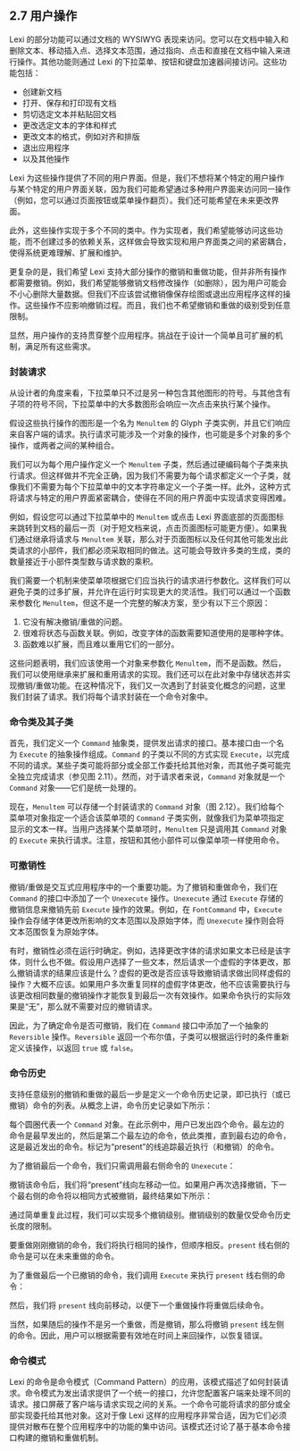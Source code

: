 ## 2.7 用户操作

Lexi 的部分功能可以通过文档的 WYSIWYG 表现来访问。您可以在文档中输入和删除文本、移动插入点、选择文本范围，通过指向、点击和直接在文档中输入来进行操作。其他功能则通过 Lexi 的下拉菜单、按钮和键盘加速器间接访问。这些功能包括：

- 创建新文档
- 打开、保存和打印现有文档
- 剪切选定文本并粘贴回文档
- 更改选定文本的字体和样式
- 更改文本的格式，例如对齐和排版
- 退出应用程序
- 以及其他操作

Lexi 为这些操作提供了不同的用户界面。但是，我们不想将某个特定的用户操作与某个特定的用户界面关联，因为我们可能希望通过多种用户界面来访问同一操作（例如，您可以通过页面按钮或菜单操作翻页）。我们还可能希望在未来更改界面。

此外，这些操作实现于多个不同的类中。作为实现者，我们希望能够访问这些功能，而不创建过多的依赖关系，这样做会导致实现和用户界面类之间的紧密耦合，使得系统更难理解、扩展和维护。

更复杂的是，我们希望 Lexi 支持大部分操作的撤销和重做功能，但并非所有操作都需要撤销。例如，我们希望能够撤销文档修改操作（如删除），因为用户可能会不小心删除大量数据。但我们不应该尝试撤销像保存绘图或退出应用程序这样的操作。这些操作不应影响撤销过程。而且，我们也不希望撤销和重做的级别受到任意限制。

显然，用户操作的支持贯穿整个应用程序。挑战在于设计一个简单且可扩展的机制，满足所有这些需求。

### 封装请求

从设计者的角度来看，下拉菜单只不过是另一种包含其他图形的符号。与其他含有子项的符号不同，下拉菜单中的大多数图形会响应一次点击来执行某个操作。

假设这些执行操作的图形是一个名为 `Menultem` 的 Glyph 子类实例，并且它们响应来自客户端的请求。执行请求可能涉及一个对象的操作，也可能是多个对象的多个操作，或两者之间的某种组合。

我们可以为每个用户操作定义一个 `Menultem` 子类，然后通过硬编码每个子类来执行请求。但这样做并不完全正确，因为我们不需要为每个请求都定义一个子类，就像我们不需要为每个下拉菜单中的文本字符串定义一个子类一样。此外，这种方式将请求与特定的用户界面紧密耦合，使得在不同的用户界面中实现请求变得困难。

例如，假设您可以通过下拉菜单中的 `Menultem` 或点击 Lexi 界面底部的页面图标来跳转到文档的最后一页（对于短文档来说，点击页面图标可能更方便）。如果我们通过继承将请求与 `Menultem` 关联，那么对于页面图标以及任何其他可能发出此类请求的小部件，我们都必须采取相同的做法。这可能会导致许多类的生成，类的数量接近于小部件类型数与请求数的乘积。

我们需要一个机制来使菜单项根据它们应当执行的请求进行参数化。这样我们可以避免子类的过多扩展，并允许在运行时实现更大的灵活性。我们可以通过一个函数来参数化 `Menultem`，但这不是一个完整的解决方案，至少有以下三个原因：

1. 它没有解决撤销/重做的问题。
2. 很难将状态与函数关联。例如，改变字体的函数需要知道使用的是哪种字体。
3. 函数难以扩展，而且难以重用它们的一部分。

这些问题表明，我们应该使用一个对象来参数化 `Menultem`，而不是函数。然后，我们可以使用继承来扩展和重用请求的实现。我们还可以在此对象中存储状态并实现撤销/重做功能。在这种情况下，我们又一次遇到了封装变化概念的问题，这里我们封装了请求。我们将每个请求封装在一个命令对象中。

### 命令类及其子类

首先，我们定义一个 `Command` 抽象类，提供发出请求的接口。基本接口由一个名为 `Execute` 的抽象操作组成。`Command` 的子类以不同的方式实现 `Execute`，以完成不同的请求。某些子类可能将部分或全部工作委托给其他对象，而其他子类可能完全独立完成请求（参见图 2.11）。然而，对于请求者来说，`Command` 对象就是一个 `Command` 对象——它们是统一处理的。

现在，`Menultem` 可以存储一个封装请求的 `Command` 对象（图 2.12）。我们给每个菜单项对象指定一个适合该菜单项的 `Command` 子类实例，就像我们为菜单项指定显示的文本一样。当用户选择某个菜单项时，`Menultem` 只是调用其 `Command` 对象的 `Execute` 来执行请求。注意，按钮和其他小部件可以像菜单项一样使用命令。

### 可撤销性

撤销/重做是交互式应用程序中的一个重要功能。为了撤销和重做命令，我们在 `Command` 的接口中添加了一个 `Unexecute` 操作。`Unexecute` 通过 `Execute` 存储的撤销信息来撤销先前 `Execute` 操作的效果。例如，在 `FontCommand` 中，`Execute` 操作会存储字体更改所影响的文本范围以及原始字体，而 `Unexecute` 操作则会将文本范围恢复为原始字体。

有时，撤销性必须在运行时确定。例如，选择更改字体的请求如果文本已经是该字体，则什么也不做。假设用户选择了一些文本，然后请求一个虚假的字体更改，那么撤销请求的结果应该是什么？虚假的更改是否应该导致撤销请求做出同样虚假的操作？大概不应该。如果用户多次重复同样的虚假字体更改，他不应该需要执行与该更改相同数量的撤销操作才能恢复到最后一次有效操作。如果命令执行的实际效果是“无”，那么就不需要对应的撤销请求。

因此，为了确定命令是否可撤销，我们在 `Command` 接口中添加了一个抽象的 `Reversible` 操作。`Reversible` 返回一个布尔值，子类可以根据运行时的条件重新定义该操作，以返回 `true` 或 `false`。

### 命令历史

支持任意级别的撤销和重做的最后一步是定义一个命令历史记录，即已执行（或已撤销）命令的列表。从概念上讲，命令历史记录如下所示：

每个圆圈代表一个 `Command` 对象。在此示例中，用户已发出四个命令。最左边的命令是最早发出的，然后是第二个最左边的命令，依此类推，直到最右边的命令，这是最近发出的命令。标记为“present”的线追踪最近执行（和撤销）的命令。

为了撤销最后一个命令，我们只需调用最右侧命令的 `Unexecute`：

撤销该命令后，我们将“present”线向左移动一位。如果用户再次选择撤销，下一个最右侧的命令将以相同方式被撤销，最终结果如下所示：

通过简单重复此过程，我们可以实现多个撤销级别。撤销级别的数量仅受命令历史长度的限制。

要重做刚刚撤销的命令，我们将执行相同的操作，但顺序相反。`present` 线右侧的命令是可以在未来重做的命令。

为了重做最后一个已撤销的命令，我们调用 `Execute` 来执行 `present` 线右侧的命令：

然后，我们将 `present` 线向前移动，以便下一个重做操作将重做后续命令。

当然，如果随后的操作不是另一个重做，而是撤销，那么将撤销 `present` 线左侧的命令。因此，用户可以根据需要有效地在时间上来回操作，以恢复错误。

### 命令模式

Lexi 的命令是命令模式（Command Pattern）的应用，该模式描述了如何封装请求。命令模式为发出请求提供了一个统一的接口，允许您配置客户端来处理不同的请求。接口屏蔽了客户端与请求实现之间的关系。一个命令可能将请求的部分或全部实现委托给其他对象。这对于像 Lexi 这样的应用程序非常合适，因为它们必须提供对散布在整个应用程序中的功能的集中访问。该模式还讨论了基于基本命令接口构建的撤销和重做机制。
